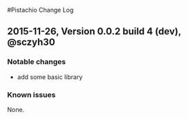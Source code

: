 #Pistachio Change Log

## 2015-11-26, Version 0.0.2 build 4 (dev), @sczyh30

### Notable changes

- add some basic library

### Known issues

None.
